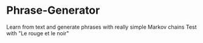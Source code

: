 # Phrase-Generator
Learn from text and generate phrases with really simple Markov chains
Test with "Le rouge et le noir"
